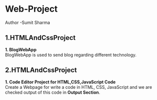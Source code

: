 # Web-Project
Author -Sumit Sharma 
<h2>1.HTMLAndCssProject</h2>
<b>1. BlogWebApp</b><br>
BlogWebApp is used to send blog regarding different technology.

<h2>2.HTMLAndCssProject</h2>
<b> 1. Code Editor Project for HTML,CSS,JavaScript Code </b><br>
Create a Webpage for write a code in HTML, CSS, JavaScript and we are checked output of this code in <b>Output Section</b>. 
